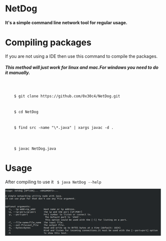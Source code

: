 # NetDog

<h4>It's a simple command line network tool for regular usage.</h4>

# Compiling packages
If you are not using a IDE then use this command to compile the packages.<br>
<h5>This method will just work for linux and mac.For windows you need to do it manually.</h5>
<br>
<code>
	$ git clone https://github.com/0x30c4/NetDog.git
</code>
<br>
<code>
	$ cd NetDog
</code>
<br>
<code>
	$ find src -name "\*.java" | xargs javac -d .<br>
</code>
<br>
<code>
	$ javac NetDog.java
</code>

# Usage
After compiling to use it 
<code>
$ java NetDog --help
</code>


![netdog help menu](screenshot/help.png)
